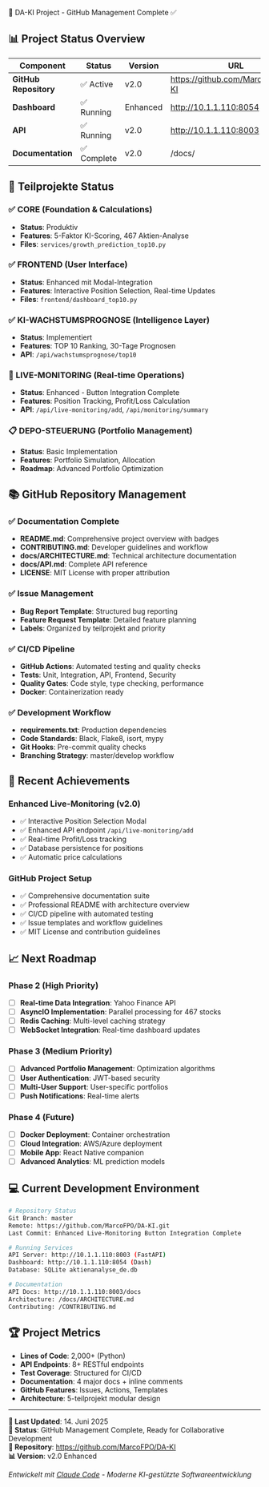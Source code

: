 🚀 DA-KI Project - GitHub Management Complete ✅

## 📊 Project Status Overview

| Component | Status | Version | URL |
|-----------|---------|---------|-----|
| **GitHub Repository** | ✅ Active | v2.0 | https://github.com/MarcoFPO/DA-KI |
| **Dashboard** | ✅ Running | Enhanced | http://10.1.1.110:8054 |
| **API** | ✅ Running | v2.0 | http://10.1.1.110:8003 |
| **Documentation** | ✅ Complete | v2.0 | /docs/ |

## 🎯 Teilprojekte Status

### ✅ CORE (Foundation & Calculations)
- **Status**: Produktiv
- **Features**: 5-Faktor KI-Scoring, 467 Aktien-Analyse
- **Files**: `services/growth_prediction_top10.py`

### ✅ FRONTEND (User Interface)
- **Status**: Enhanced mit Modal-Integration
- **Features**: Interactive Position Selection, Real-time Updates
- **Files**: `frontend/dashboard_top10.py`

### ✅ KI-WACHSTUMSPROGNOSE (Intelligence Layer)
- **Status**: Implementiert
- **Features**: TOP 10 Ranking, 30-Tage Prognosen
- **API**: `/api/wachstumsprognose/top10`

### 🚧 LIVE-MONITORING (Real-time Operations)
- **Status**: Enhanced - Button Integration Complete
- **Features**: Position Tracking, Profit/Loss Calculation
- **API**: `/api/live-monitoring/add`, `/api/monitoring/summary`

### 📋 DEPO-STEUERUNG (Portfolio Management)
- **Status**: Basic Implementation
- **Features**: Portfolio Simulation, Allocation
- **Roadmap**: Advanced Portfolio Optimization

## 📚 GitHub Repository Management

### ✅ Documentation Complete
- **README.md**: Comprehensive project overview with badges
- **CONTRIBUTING.md**: Developer guidelines and workflow
- **docs/ARCHITECTURE.md**: Technical architecture documentation
- **docs/API.md**: Complete API reference
- **LICENSE**: MIT License with proper attribution

### ✅ Issue Management
- **Bug Report Template**: Structured bug reporting
- **Feature Request Template**: Detailed feature planning
- **Labels**: Organized by teilprojekt and priority

### ✅ CI/CD Pipeline
- **GitHub Actions**: Automated testing and quality checks
- **Tests**: Unit, Integration, API, Frontend, Security
- **Quality Gates**: Code style, type checking, performance
- **Docker**: Containerization ready

### ✅ Development Workflow
- **requirements.txt**: Production dependencies
- **Code Standards**: Black, Flake8, isort, mypy
- **Git Hooks**: Pre-commit quality checks
- **Branching Strategy**: master/develop workflow

## 🚀 Recent Achievements

### Enhanced Live-Monitoring (v2.0)
- ✅ Interactive Position Selection Modal
- ✅ Enhanced API endpoint `/api/live-monitoring/add`
- ✅ Real-time Profit/Loss tracking
- ✅ Database persistence for positions
- ✅ Automatic price calculations

### GitHub Project Setup
- ✅ Comprehensive documentation suite
- ✅ Professional README with architecture overview
- ✅ CI/CD pipeline with automated testing
- ✅ Issue templates and workflow guidelines
- ✅ MIT License and contribution guidelines

## 📈 Next Roadmap

### Phase 2 (High Priority)
- [ ] **Real-time Data Integration**: Yahoo Finance API
- [ ] **AsyncIO Implementation**: Parallel processing for 467 stocks
- [ ] **Redis Caching**: Multi-level caching strategy
- [ ] **WebSocket Integration**: Real-time dashboard updates

### Phase 3 (Medium Priority)
- [ ] **Advanced Portfolio Management**: Optimization algorithms
- [ ] **User Authentication**: JWT-based security
- [ ] **Multi-User Support**: User-specific portfolios
- [ ] **Push Notifications**: Real-time alerts

### Phase 4 (Future)
- [ ] **Docker Deployment**: Container orchestration
- [ ] **Cloud Integration**: AWS/Azure deployment
- [ ] **Mobile App**: React Native companion
- [ ] **Advanced Analytics**: ML prediction models

## 💻 Current Development Environment

```bash
# Repository Status
Git Branch: master
Remote: https://github.com/MarcoFPO/DA-KI.git
Last Commit: Enhanced Live-Monitoring Button Integration Complete

# Running Services
API Server: http://10.1.1.110:8003 (FastAPI)
Dashboard: http://10.1.1.110:8054 (Dash)
Database: SQLite aktienanalyse_de.db

# Documentation
API Docs: http://10.1.1.110:8003/docs
Architecture: /docs/ARCHITECTURE.md
Contributing: /CONTRIBUTING.md
```

## 🏆 Project Metrics

- **Lines of Code**: 2,000+ (Python)
- **API Endpoints**: 8+ RESTful endpoints
- **Test Coverage**: Structured for CI/CD
- **Documentation**: 4 major docs + inline comments
- **GitHub Features**: Issues, Actions, Templates
- **Architecture**: 5-teilprojekt modular design

---

**📝 Last Updated**: 14. Juni 2025  
**🚀 Status**: GitHub Management Complete, Ready for Collaborative Development  
**👥 Repository**: https://github.com/MarcoFPO/DA-KI  
**📊 Version**: v2.0 Enhanced

*Entwickelt mit [Claude Code](https://claude.ai/code) - Moderne KI-gestützte Softwareentwicklung*

